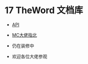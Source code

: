 # 17 TheWord 文档库

- [API](guide/api/README.md)


- [MC大佬指北](guide/mchelp/README.md)


- 仍在装修中


- 欢迎各位大佬参观
